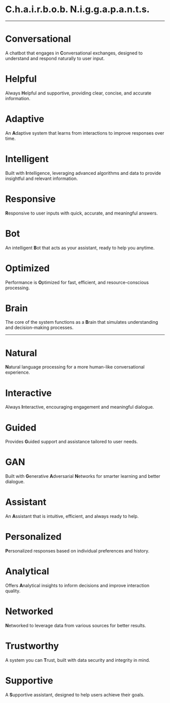 # C.h.a.i.r.b.o.b. N.i.g.g.a.p.a.n.t.s.
---------------------------------------
# **Conversational**  
A chatbot that engages in **C**onversational exchanges, designed to understand and respond naturally to user input.

# **Helpful**  
Always **H**elpful and supportive, providing clear, concise, and accurate information.

# **Adaptive**  
An **A**daptive system that learns from interactions to improve responses over time.

# **Intelligent**  
Built with **I**ntelligence, leveraging advanced algorithms and data to provide insightful and relevant information.

# **Responsive**  
**R**esponsive to user inputs with quick, accurate, and meaningful answers.

# **Bot**  
An intelligent **B**ot that acts as your assistant, ready to help you anytime.

# **Optimized**  
Performance is **O**ptimized for fast, efficient, and resource-conscious processing.

# **Brain**  
The core of the system functions as a **B**rain that simulates understanding and decision-making processes.

---

# **Natural**  
**N**atural language processing for a more human-like conversational experience.

# **Interactive**  
Always **I**nteractive, encouraging engagement and meaningful dialogue.

# **Guided**  
Provides **G**uided support and assistance tailored to user needs.

# **GAN**  
Built with **G**enerative **A**dversarial **N**etworks for smarter learning and better dialogue.

# **Assistant**  
An **A**ssistant that is intuitive, efficient, and always ready to help.

# **Personalized**  
**P**ersonalized responses based on individual preferences and history.

# **Analytical**  
Offers **A**nalytical insights to inform decisions and improve interaction quality.

# **Networked**  
**N**etworked to leverage data from various sources for better results.

# **Trustworthy**  
A system you can **T**rust, built with data security and integrity in mind.

# **Supportive**  
A **S**upportive assistant, designed to help users achieve their goals.

